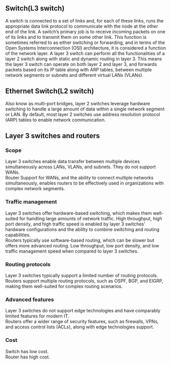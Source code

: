 ## Switch(L3 switch)
A switch is connected to a set of links and, for each of these links, runs the appropriate data link protocol to communicate with the node at the other end of the link. A switch’s primary job is to receive incoming packets on one of its links and to transmit them on some other link. This function is sometimes referred to as either switching or forwarding, and in terms of the Open Systems Interconnection (OSI) architecture, it is considered a function of the network layer.
A layer 3 switch can perform all the functionalities of a layer 2 switch along with static and dynamic routing in layer 3. This means the layer 3 switch can operate on both layer 2 and layer 3, and forwards packets based on its IP table along with ARP tables, between multiple network segments or subnets and different virtual LANs (VLANs).

## Ethernet Switch(L2 switch)
Also know as multi-port bridges, layer 2 switches leverage hardware switching to handle a large amount of data within a single network segment or LAN. By default, most layer 2 switches use address resolution protocol (ARP) tables to enable network communication.

## Layer 3 switches and routers

### Scope	
Layer 3 switches enable data transfer between multiple devices simultaneously across LANs, VLANs, and subnets. They do not support WANs.	
Router Support for WANs, and the ability to connect multiple networks simultaneously, enables routers to be effectively used in organizations with complex network segments.

### Traffic management
Layer 3 switches offer hardware-based switching, which makes them well-suited for handling large amounts of network traffic. High throughput, high port density, and high traffic speed is enabled by layer 3 switches' hardware configurations and the ability to combine switching and routing capabilities.	
Routers typically use software-based routing, which can be slower but offers more advanced routing.
Low throughput, low port density, and low traffic management speed when compared to layer 3 switches.

### Routing protocols
Layer 3 switches typically support a limited number of routing protocols.	
Routers support multiple routing protocols, such as OSPF, BGP, and EIGRP, making them well-suited for complex routing scenarios.

### Advanced features	
Layer 3 switches do not support edge technologies and have comparably limited features for modern IT.	
Routers offer a wider range of security features, such as firewalls, VPNs, and access control lists (ACLs), along with edge technologies support.

### Cost
Switch has low cost.	
Router has high cost.